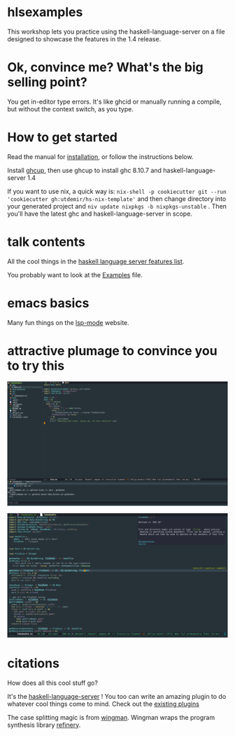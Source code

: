 # hlsexamples
This workshop lets you practice using the haskell-language-server on a file designed to showcase the features in the 1.4 release.

# Ok, convince me? What's the big selling point?

You get in-editor type errors. It's like ghcid or manually running a compile, but without the context switch, as you type.

# How to get started
Read the manual for [installation](https://haskell-language-server.readthedocs.io/en/latest/installation.html), or follow the instructions below.

Install [ghcup](https://www.haskell.org/ghcup/), then use ghcup to install ghc 8.10.7 and haskell-language-server 1.4

If you want to use nix, a quick way is: `nix-shell -p cookiecutter git --run 'cookiecutter gh:utdemir/hs-nix-template'` and then change directory into your generated project and `niv update nixpkgs -b nixpkgs-unstable` .
Then you'll have the latest ghc and haskell-language-server in scope.

# talk contents
All the cool things in the [haskell language server features list](https://haskell-language-server.readthedocs.io/en/latest/features.html).

You probably want to look at the [Examples](src/Examples.hs) file.

# emacs basics
Many fun things on the [lsp-mode](https://emacs-lsp.github.io/lsp-mode/) website.

# attractive plumage to convince you to try this

![emacs-hls](emacs-hls.svg)

![emacs-type-popup](emacs-type-popup.svg)

# citations

How does all this cool stuff go?

It's the [haskell-language-server](https://github.com/haskell/haskell-language-server/) ! You too can write an amazing plugin to do whatever cool things come to mind. Check out the [existing plugins](https://github.com/haskell/haskell-language-server/tree/master/plugins)

The case splitting magic is from [wingman](https://haskellwingman.dev/). Wingman wraps the program synthesis library [refinery](https://github.com/TOTBWF/refinery/).
